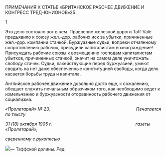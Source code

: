 ПРИМЕЧАНИЯ К СТАТЬЕ «БРИТАНСКОЕ РАБОЧЕЕ ДВИЖЕНИЕ И КОНГРЕСС ТРЕД-ЮНИОНОВ»25

1

Это дело состояло вот в чем. Правление железной дороги Taff-Vale предъявило к союзу жел.-дор. рабочих иск за убытки, причиненные жел.-дор. компании стачкой. Буржуазные судьи, вопреки отчаянному сопротивлению рабочих, присудили капитали­стам вознаграждение! Присуждать рабочие союзы к возмещению господам капитали­стам убытков, причиненных стачкой, значит на самом деле уничтожать свободу стачек. Судьи, лакействующие перед буржуазией, умеют сводить на нет даже обеспеченные конституцией свободы, когда дело касается борьбы труда и капитала.

Английское рабочее движение довольно долго еще, к сожалению, обещает служить печальным образчиком того, как необходимо ведет к измельчанию и буржуазности оторванность рабочего движения от социализма.

_«Пролетарий» № 23,                                                                      Печатается по тексту_

_31 (18) октября 1905 г.                                                                    газеты «Пролетарий»,_

_сверенному с рукописью_

![](file:///C:/Users/bot32/AppData/Local/Temp/msohtmlclip1/01/clip_image001.png)— Таффской долины. _Ред._